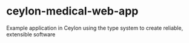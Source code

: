 # ceylon-medical-web-app
Example application in Ceylon using the type system to create reliable, extensible software
